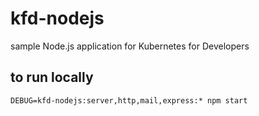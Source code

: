 # kfd-nodejs

sample Node.js application for Kubernetes for Developers

## to run locally

`DEBUG=kfd-nodejs:server,http,mail,express:* npm start`